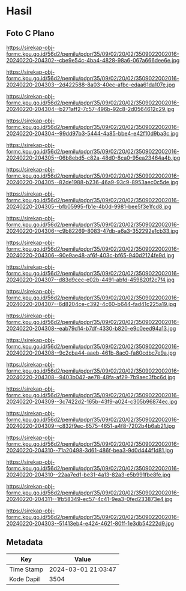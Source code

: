 # Hasil

## Foto C Plano

https://sirekap-obj-formc.kpu.go.id/56d2/pemilu/pdpr/35/09/02/20/02/3509022002016-20240220-204302--cbe9e54c-4ba4-4828-98a6-067a666dee6e.jpg

https://sirekap-obj-formc.kpu.go.id/56d2/pemilu/pdpr/35/09/02/20/02/3509022002016-20240220-204303--2d422588-8a03-40ec-afbc-edaa61da107e.jpg

https://sirekap-obj-formc.kpu.go.id/56d2/pemilu/pdpr/35/09/02/20/02/3509022002016-20240220-204304--b271aff2-7c57-496b-92c8-2d0564612c29.jpg

https://sirekap-obj-formc.kpu.go.id/56d2/pemilu/pdpr/35/09/02/20/02/3509022002016-20240220-204304--99dd97b3-5444-4a85-bbe4-e42f10d9ba3c.jpg

https://sirekap-obj-formc.kpu.go.id/56d2/pemilu/pdpr/35/09/02/20/02/3509022002016-20240220-204305--06b8ebd5-c82a-48d0-8ca0-95ea23464a4b.jpg

https://sirekap-obj-formc.kpu.go.id/56d2/pemilu/pdpr/35/09/02/20/02/3509022002016-20240220-204305--82de1988-b236-46a9-93c9-8953aec0c5de.jpg

https://sirekap-obj-formc.kpu.go.id/56d2/pemilu/pdpr/35/09/02/20/02/3509022002016-20240220-204305--bfb05995-fb1e-4b0d-9981-bee5f3e1fcd8.jpg

https://sirekap-obj-formc.kpu.go.id/56d2/pemilu/pdpr/35/09/02/20/02/3509022002016-20240220-204306--c9b82269-8083-47db-a6a3-352292e1cb33.jpg

https://sirekap-obj-formc.kpu.go.id/56d2/pemilu/pdpr/35/09/02/20/02/3509022002016-20240220-204306--90e9ae48-af6f-403c-bf65-940d2124fe9d.jpg

https://sirekap-obj-formc.kpu.go.id/56d2/pemilu/pdpr/35/09/02/20/02/3509022002016-20240220-204307--d83d9cec-e02b-4491-abfd-459820f2c7f4.jpg

https://sirekap-obj-formc.kpu.go.id/56d2/pemilu/pdpr/35/09/02/20/02/3509022002016-20240220-204307--6d8204ce-c392-4c60-b644-fad41c225a19.jpg

https://sirekap-obj-formc.kpu.go.id/56d2/pemilu/pdpr/35/09/02/20/02/3509022002016-20240220-204308--eab79d14-b7df-4330-b820-e9c0eed94a13.jpg

https://sirekap-obj-formc.kpu.go.id/56d2/pemilu/pdpr/35/09/02/20/02/3509022002016-20240220-204308--9c2cba44-aaeb-461b-8ac0-fa80cdbc7e9a.jpg

https://sirekap-obj-formc.kpu.go.id/56d2/pemilu/pdpr/35/09/02/20/02/3509022002016-20240220-204308--9403b042-ae78-48fa-af29-7b9aec3fbc6d.jpg

https://sirekap-obj-formc.kpu.go.id/56d2/pemilu/pdpr/35/09/02/20/02/3509022002016-20240220-204309--3c7422d2-165b-43f9-a024-c305b96874ec.jpg

https://sirekap-obj-formc.kpu.go.id/56d2/pemilu/pdpr/35/09/02/20/02/3509022002016-20240220-204309--c832f9ec-6575-4651-a4f8-7202b4b6ab21.jpg

https://sirekap-obj-formc.kpu.go.id/56d2/pemilu/pdpr/35/09/02/20/02/3509022002016-20240220-204310--71a20498-3d61-486f-bea3-9d0d444f1d81.jpg

https://sirekap-obj-formc.kpu.go.id/56d2/pemilu/pdpr/35/09/02/20/02/3509022002016-20240220-204310--22aa7ed1-be31-4a13-82a3-e5b991fbe8fe.jpg

https://sirekap-obj-formc.kpu.go.id/56d2/pemilu/pdpr/35/09/02/20/02/3509022002016-20240220-204311--1fb58349-ec57-4c41-9ea3-0fed233873e4.jpg

https://sirekap-obj-formc.kpu.go.id/56d2/pemilu/pdpr/35/09/02/20/02/3509022002016-20240220-204303--51413eb4-e424-4621-80ff-1e3db54222d9.jpg


## Metadata

| Key        | Value               |
| ---------- | ------------------- |
| Time Stamp | 2024-03-01 21:03:47 |
| Kode Dapil | 3504                |



